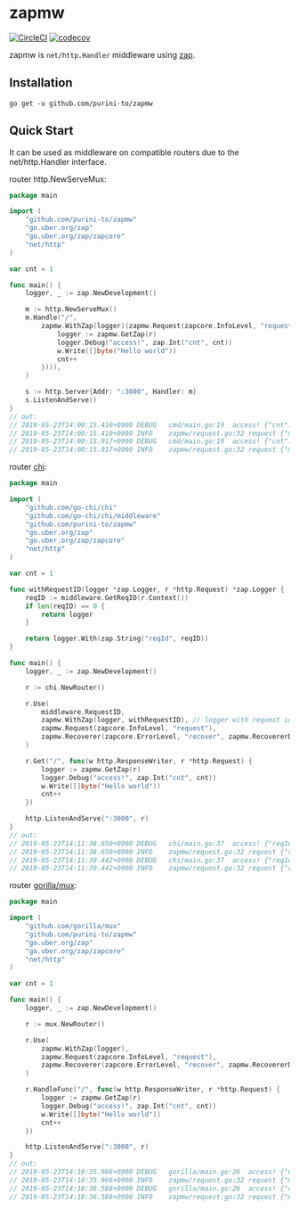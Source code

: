 # zapmw

[![CircleCI](https://circleci.com/gh/purini-to/zapmw/tree/master.svg?style=svg)](https://circleci.com/gh/purini-to/zapmw/tree/master)
[![codecov](https://codecov.io/gh/purini-to/zapmw/branch/master/graph/badge.svg)](https://codecov.io/gh/purini-to/zapmw)

zapmw is `net/http.Handler` middleware using [zap](https://github.com/uber-go/zap).  

## Installation

`go get -u github.com/purini-to/zapmw`

## Quick Start

It can be used as middleware on compatible routers due to the net/http.Handler interface.

router http.NewServeMux:
```go
package main

import (
	"github.com/purini-to/zapmw"
	"go.uber.org/zap"
	"go.uber.org/zap/zapcore"
	"net/http"
)

var cnt = 1

func main() {
	logger, _ := zap.NewDevelopment()

	m := http.NewServeMux()
	m.Handle("/",
		zapmw.WithZap(logger)(zapmw.Request(zapcore.InfoLevel, "request")(http.HandlerFunc(func(w http.ResponseWriter, r *http.Request) {
			logger := zapmw.GetZap(r)
			logger.Debug("access!", zap.Int("cnt", cnt))
			w.Write([]byte("Hello world"))
			cnt++
		}))),
	)

	s := http.Server{Addr: ":3000", Handler: m}
	s.ListenAndServe()
}
// out:
// 2019-05-23T14:00:15.410+0900	DEBUG	cmd/main.go:19	access!	{"cnt": 1}
// 2019-05-23T14:00:15.410+0900	INFO	zapmw/request.go:32	request	{"method": "GET", "url": "/", "proto": "HTTP/1.1", "status": 200, "ip": "[::1]:54434", "byte": 11, "took": "440.597µs"}
// 2019-05-23T14:00:15.917+0900	DEBUG	cmd/main.go:19	access!	{"cnt": 2}
// 2019-05-23T14:00:15.917+0900	INFO	zapmw/request.go:32	request	{"method": "GET", "url": "/", "proto": "HTTP/1.1", "status": 200, "ip": "[::1]:54434", "byte": 11, "took": "86.27µs"}
```

router [chi](https://github.com/go-chi/chi):
```go
package main

import (
	"github.com/go-chi/chi"
	"github.com/go-chi/chi/middleware"
	"github.com/purini-to/zapmw"
	"go.uber.org/zap"
	"go.uber.org/zap/zapcore"
	"net/http"
)

var cnt = 1

func withRequestID(logger *zap.Logger, r *http.Request) *zap.Logger {
	reqID := middleware.GetReqID(r.Context())
	if len(reqID) == 0 {
		return logger
	}

	return logger.With(zap.String("reqId", reqID))
}

func main() {
	logger, _ := zap.NewDevelopment()

	r := chi.NewRouter()

	r.Use(
		middleware.RequestID,
		zapmw.WithZap(logger, withRequestID), // logger with request id.
		zapmw.Request(zapcore.InfoLevel, "request"),
		zapmw.Recoverer(zapcore.ErrorLevel, "recover", zapmw.RecovererDefault),
	)

	r.Get("/", func(w http.ResponseWriter, r *http.Request) {
		logger := zapmw.GetZap(r)
		logger.Debug("access!", zap.Int("cnt", cnt))
		w.Write([]byte("Hello world"))
		cnt++
	})

	http.ListenAndServe(":3000", r)
}
// out:
// 2019-05-23T14:11:38.650+0900	DEBUG	chi/main.go:37	access!	{"reqId": "xxxxxx-000001", "cnt": 1}
// 2019-05-23T14:11:38.650+0900	INFO	zapmw/request.go:32	request	{"reqId": "xxxxxx-000001", "method": "GET", "url": "/", "proto": "HTTP/1.1", "status": 200, "ip": "[::1]:54517", "byte": 11, "took": "174.504µs"}
// 2019-05-23T14:11:39.442+0900	DEBUG	chi/main.go:37	access!	{"reqId": "xxxxxx-000002", "cnt": 2}
// 2019-05-23T14:11:39.442+0900	INFO	zapmw/request.go:32	request	{"reqId": "xxxxxx-000002", "method": "GET", "url": "/", "proto": "HTTP/1.1", "status": 200, "ip": "[::1]:54517", "byte": 11, "took": "55.185µs"}
```

router [gorilla/mux](https://github.com/gorilla/mux):
```go
package main

import (
	"github.com/gorilla/mux"
	"github.com/purini-to/zapmw"
	"go.uber.org/zap"
	"go.uber.org/zap/zapcore"
	"net/http"
)

var cnt = 1

func main() {
	logger, _ := zap.NewDevelopment()

	r := mux.NewRouter()

	r.Use(
		zapmw.WithZap(logger),
		zapmw.Request(zapcore.InfoLevel, "request"),
		zapmw.Recoverer(zapcore.ErrorLevel, "recover", zapmw.RecovererDefault),
	)

	r.HandleFunc("/", func(w http.ResponseWriter, r *http.Request) {
		logger := zapmw.GetZap(r)
		logger.Debug("access!", zap.Int("cnt", cnt))
		w.Write([]byte("Hello world"))
		cnt++
	})

	http.ListenAndServe(":3000", r)
}
// out:
// 2019-05-23T14:18:35.966+0900	DEBUG	gorilla/main.go:26	access!	{"cnt": 1}
// 2019-05-23T14:18:35.966+0900	INFO	zapmw/request.go:32	request	{"method": "GET", "url": "/", "proto": "HTTP/1.1", "status": 200, "ip": "[::1]:54563", "byte": 11, "took": "426.231µs"}
// 2019-05-23T14:18:36.588+0900	DEBUG	gorilla/main.go:26	access!	{"cnt": 2}
// 2019-05-23T14:18:36.588+0900	INFO	zapmw/request.go:32	request	{"method": "GET", "url": "/", "proto": "HTTP/1.1", "status": 200, "ip": "[::1]:54563", "byte": 11, "took": "84.474µs"}
```
